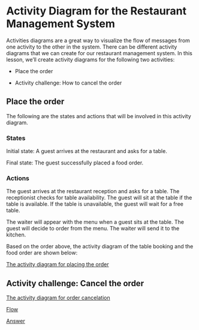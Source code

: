 # Activity Diagram for the Restaurant Management System
Activities diagrams are a great way to visualize the flow of messages from one activity to the other in the system. There can be different activity diagrams that we can create for our restaurant management system. In this lesson, we’ll create activity diagrams for the following two activities:

- Place the order

- Activity challenge: How to cancel the order

## Place the order
The following are the states and actions that will be involved in this activity diagram.

### States
Initial state: A guest arrives at the restaurant and asks for a table.

Final state: The guest successfully placed a food order.

### Actions
The guest arrives at the restaurant reception and asks for a table. The receptionist checks for table availability. The guest will sit at the table if the table is available. If the table is unavailable, the guest will wait for a free table.

The waiter will appear with the menu when a guest sits at the table. The guest will decide to order from the menu. The waiter will send it to the kitchen.

Based on the order above, the activity diagram of the table booking and the food order are shown below:

[The activity diagram for placing the order](./activity1.png)

## Activity challenge: Cancel the order

[The activity diagram for order cancelation](./activity2.png)

[Flow](./flow.png)

[Answer](./answer.png)
